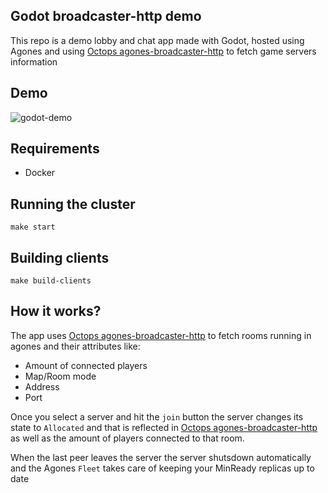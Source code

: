 ## Godot broadcaster-http demo
This repo is a demo lobby and chat app made with Godot, hosted using Agones and using [Octops agones-broadcaster-http](https://github.com/Octops/agones-broadcaster-http) to fetch game servers information


## Demo

![godot-demo](https://user-images.githubusercontent.com/12124856/168469896-135f124d-1690-4603-ac78-239963224892.gif)


## Requirements
- Docker

## Running the cluster
```
make start
```

## Building clients
```
make build-clients
```

## How it works?
The app uses [Octops agones-broadcaster-http](https://github.com/Octops/agones-broadcaster-http) to fetch rooms running in agones and their attributes like:
- Amount of connected players
- Map/Room mode
- Address
- Port

Once you select a server and hit the `join` button the server changes its state to `Allocated` and that is reflected in [Octops agones-broadcaster-http](https://github.com/Octops/agones-broadcaster-http) as well as the amount of players connected to that room.

When the last peer leaves the server the server shutsdown automatically and the Agones `Fleet` takes care of keeping your MinReady replicas up to date
